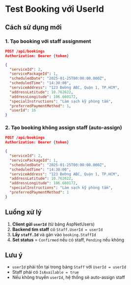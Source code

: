 # Test Booking với UserId

## Cách sử dụng mới

### 1. Tạo booking với staff assignment
```json
POST /api/bookings
Authorization: Bearer {token}

{
  "serviceId": 2,
  "servicePackageId": 1,
  "scheduledDate": "2025-01-25T00:00:00.000Z",
  "scheduledTime": "14:30:00",
  "serviceAddress": "123 Đường ABC, Quận 1, TP.HCM",
  "addressLatitude": 10.762622,
  "addressLongitude": 106.660172,
  "specialInstructions": "Làm sạch kỹ phòng tắm",
  "preferredPaymentMethod": 1,
  "userId": 16
}
```

### 2. Tạo booking không assign staff (auto-assign)
```json
POST /api/bookings
Authorization: Bearer {token}

{
  "serviceId": 2,
  "servicePackageId": 1,
  "scheduledDate": "2025-01-25T00:00:00.000Z",
  "scheduledTime": "14:30:00",
  "serviceAddress": "123 Đường ABC, Quận 1, TP.HCM",
  "addressLatitude": 10.762622,
  "addressLongitude": 106.660172,
  "specialInstructions": "Làm sạch kỹ phòng tắm",
  "preferredPaymentMethod": 1
}
```

## Luồng xử lý

1. **Client gửi `userId`** (từ bảng AspNetUsers)
2. **Backend tìm staff** có `Staff.UserId = userId`
3. **Lấy `staff.Id`** và gán vào `booking.StaffId`
4. **Set status** = `Confirmed` nếu có staff, `Pending` nếu không

## Lưu ý

- `userId` phải tồn tại trong bảng `Staff` với `UserId = userId`
- Staff phải có `IsAvailable = true`
- Nếu không truyền `userId`, hệ thống sẽ auto-assign staff 